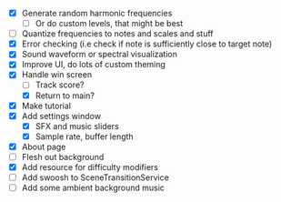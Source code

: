 - [x] Generate random harmonic frequencies
	- [ ] Or do custom levels, that might be best
- [ ] Quantize frequencies to notes and scales and stuff
- [x] Error checking (i.e check if note is sufficiently close to target note)
- [x] Sound waveform or spectral visualization
- [x] Improve UI, do lots of custom theming
- [x] Handle win screen
	- [ ] Track score?
	- [x] Return to main?
- [x] Make tutorial
- [x] Add settings window
	- [x] SFX and music sliders
	- [x] Sample rate, buffer length
- [x] About page
- [ ] Flesh out background
- [x] Add resource for difficulty modifiers
- [ ] Add swoosh to SceneTransitionService
- [ ] Add some ambient background music